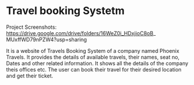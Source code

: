 # Travel  booking Systetm
Project Screenshots: https://drive.google.com/drive/folders/16WeZ0i_HDxjioC8oB_
MUxffWD79nPZW4?usp=sharing

 
It is a website of Travels Booking System of a company named 
Phoenix Travels. It provides the details of available travels, their 
names, seat no, Dates and other related information. It shows all 
the details of the company theis offices etc. The user can book
their travel for their desired location and get their ticket.
